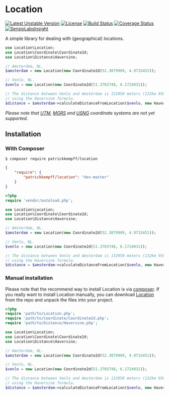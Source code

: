 # Location

[![Latest Unstable Version](https://poser.pugx.org/patrickkempff/location/v/unstable)](https://packagist.org/packages/patrickkempff/location)
[![License](https://poser.pugx.org/patrickkempff/location/license)](https://packagist.org/packages/patrickkempff/location)
[![Build Status](https://travis-ci.org/patrickkempff/Location.svg?branch=master)](https://travis-ci.org/patrickkempff/Location)
[![Coverage Status](https://coveralls.io/repos/github/patrickkempff/Location/badge.svg?branch=master)](https://coveralls.io/github/patrickkempff/Location?branch=master)
[![SensioLabsInsight](https://insight.sensiolabs.com/projects/b51bec49-b547-4f43-bfaf-1dc347953eb3/mini.png)](https://insight.sensiolabs.com/projects/b51bec49-b547-4f43-bfaf-1dc347953eb3)

A simple library for dealing with (geographical) locations.

```php
use Location\Location;
use Location\Coordinate\Coordinate2d;
use Location\Distance\Haversine;

// Amsterdam, NL.
$amsterdam = new Location(new Coordinate2d(52.3079989, 4.9715451));

// Venlo, NL.
$venlo = new Location(new Coordinate2d(51.3703748, 6.1724031));

// The distance between Venlo and Amsterdam is 132950 meters (132km 950m) 
// using the Haversine formula.
$distance = $amsterdam->calculateDistanceFromLocation($venlo, new Haversine());

```
*Please note that [UTM](https://en.wikipedia.org/wiki/Universal_Transverse_Mercator_coordinate_system), [MGRS](https://en.wikipedia.org/wiki/Military_grid_reference_system) and [USNG](https://en.wikipedia.org/wiki/United_States_National_Grid) coordinate systems are not yet supported.*


## Installation

### With Composer

```
$ composer require patrickkempff/location
```

```json
{
    "require": {
        "patrickkempff/location": "dev-master"
    }
}
```

```php
<?php
require 'vendor/autoload.php';

use Location\Location;
use Location\Coordinate\Coordinate2d;
use Location\Distance\Haversine;

// Amsterdam, NL.
$amsterdam = new Location(new Coordinate2d(52.3079989, 4.9715451));

// Venlo, NL.
$venlo = new Location(new Coordinate2d(51.3703748, 6.1724031));

// The distance between Venlo and Amsterdam is 132950 meters (132km 950m) 
// using the Haversine formula.
$distance = $amsterdam->calculateDistanceFromLocation($venlo, new Haversine());

```


### Manual installation

Please note that the recommend way to install Location is via [composer](http://getcomposer.org/). If you really want to install Location manually, you can download [Location](https://github.com/patrickkempff/Location/archive/master.zip) from the repo and unpack the files into your project.

```php
<?php
require 'path/to/Location.php';
require 'path/to/Coordinate/Coordinate2d.php';
require 'path/to/Distance/Haversine.php';

use Location\Location;
use Location\Coordinate\Coordinate2d;
use Location\Distance\Haversine;

// Amsterdam, NL.
$amsterdam = new Location(new Coordinate2d(52.3079989, 4.9715451));

// Venlo, NL.
$venlo = new Location(new Coordinate2d(51.3703748, 6.1724031));

// The distance between Venlo and Amsterdam is 132950 meters (132km 950m) 
// using the Haversine formula.
$distance = $amsterdam->calculateDistanceFromLocation($venlo, new Haversine());
```
